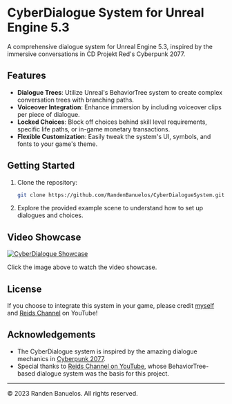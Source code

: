 # CyberDialogue System for Unreal Engine 5.3

A comprehensive dialogue system for Unreal Engine 5.3, inspired by the immersive conversations in CD Projekt Red's Cyberpunk 2077.

## Features

- **Dialogue Trees**: Utilize Unreal's BehaviorTree system to create complex conversation trees with branching paths.
- **Voiceover Integration**: Enhance immersion by including voiceover clips per piece of dialogue.
- **Locked Choices**: Block off choices behind skill level requirements, specific life paths, or in-game monetary transactions.
- **Flexible Customization**: Easily tweak the system's UI, symbols, and fonts to your game's theme.

## Getting Started

1. Clone the repository:

    ```bash
    git clone https://github.com/RandenBanuelos/CyberDialogueSystem.git
    ```

2. Explore the provided example scene to understand how to set up dialogues and choices.

## Video Showcase

[![CyberDialogue Showcase](https://img.youtube.com/vi/VDcs5VPXTAQ/0.jpg)](https://www.youtube.com/watch?v=VDcs5VPXTAQ)

Click the image above to watch the video showcase.

## License

If you choose to integrate this system in your game, please credit [myself](https://randenbanuelosdev.wixsite.com/home) and [Reids Channel](https://www.youtube.com/@ReidsChannel) on YouTube!

## Acknowledgements

- The CyberDialogue system is inspired by the amazing dialogue mechanics in [Cyberpunk 2077](https://www.cyberpunk.net/us/en/).
- Special thanks to [Reids Channel on YouTube](https://www.youtube.com/watch?v=v_7GGSLbE74), whose BehaviorTree-based dialogue system was the basis for this project.

---

© 2023 Randen Banuelos. All rights reserved.

